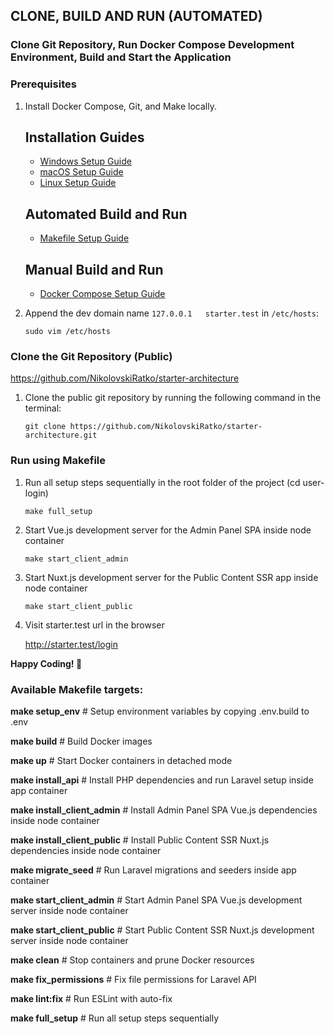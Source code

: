 ## CLONE, BUILD AND RUN (AUTOMATED)

### Clone Git Repository, Run Docker Compose Development Environment, Build and Start the Application

### Prerequisites

1. Install Docker Compose, Git, and Make locally.

    ## Installation Guides

    - [Windows Setup Guide](./README-Windows.md)
    - [macOS Setup Guide](./README-macOS.md)
    - [Linux Setup Guide](./README-Linux.md)

    ## Automated Build and Run

    - [Makefile Setup Guide](./README-Automated.md)

    ## Manual Build and Run

    - [Docker Compose Setup Guide](./README-Manual.md)


2. Append the dev domain name `127.0.0.1   starter.test` in `/etc/hosts`:

    ```shell
    sudo vim /etc/hosts
    ```

### Clone the Git Repository (Public)

https://github.com/NikolovskiRatko/starter-architecture

1. Clone the public git repository by running the following command in the terminal:

    ```shell
    git clone https://github.com/NikolovskiRatko/starter-architecture.git
    ```
   
### Run using Makefile

1. Run all setup steps sequentially in the root folder of the project (cd user-login)

    ```shell
    make full_setup
    ```

2. Start Vue.js development server for the Admin Panel SPA inside node container

    ```shell
    make start_client_admin
    ```
   
3. Start Nuxt.js development server for the Public Content SSR app inside node container

    ```shell
    make start_client_public
    ```
4. Visit starter.test url in the browser

   http://starter.test/login

**Happy Coding! 🚀**

### Available Makefile targets:

**make setup_env**         # Setup environment variables by copying .env.build to .env

**make build**             # Build Docker images

**make up**                # Start Docker containers in detached mode

**make install_api**      # Install PHP dependencies and run Laravel setup inside app container

**make install_client_admin**    # Install Admin Panel SPA Vue.js dependencies inside node container

**make install_client_public**    # Install Public Content SSR Nuxt.js dependencies inside node container

**make migrate_seed**      # Run Laravel migrations and seeders inside app container

**make start_client_admin**      # Start Admin Panel SPA Vue.js development server inside node container

**make start_client_public**      # Start Public Content SSR Nuxt.js development server inside node container

**make clean**            # Stop containers and prune Docker resources

**make fix_permissions**   # Fix file permissions for Laravel API

**make lint:fix**        # Run ESLint with auto-fix

**make full_setup**        # Run all setup steps sequentially
